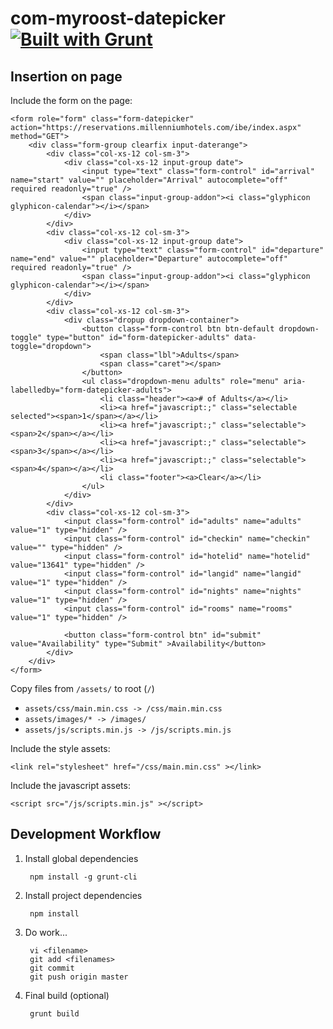 com-myroost-datepicker [![Built with Grunt](https://cdn.gruntjs.com/builtwith.png)](http://gruntjs.com/)
======================

## Insertion on page

Include the form on the page:

	<form role="form" class="form-datepicker" action="https://reservations.millenniumhotels.com/ibe/index.aspx" method="GET">
		<div class="form-group clearfix input-daterange">
			<div class="col-xs-12 col-sm-3">
				<div class="col-xs-12 input-group date">
					<input type="text" class="form-control" id="arrival" name="start" value="" placeholder="Arrival" autocomplete="off" required readonly="true" />
					<span class="input-group-addon"><i class="glyphicon glyphicon-calendar"></i></span>
				</div>
			</div>
			<div class="col-xs-12 col-sm-3">
				<div class="col-xs-12 input-group date">
					<input type="text" class="form-control" id="departure" name="end" value="" placeholder="Departure" autocomplete="off" required readonly="true" />
					<span class="input-group-addon"><i class="glyphicon glyphicon-calendar"></i></span>
				</div>
			</div>
			<div class="col-xs-12 col-sm-3">
				<div class="dropup dropdown-container">
					<button class="form-control btn btn-default dropdown-toggle" type="button" id="form-datepicker-adults" data-toggle="dropdown">
						<span class="lbl">Adults</span>
						<span class="caret"></span>
					</button>
					<ul class="dropdown-menu adults" role="menu" aria-labelledby="form-datepicker-adults">
						<li class="header"><a># of Adults</a></li>
						<li><a href="javascript:;" class="selectable selected"><span>1</span></a></li>
						<li><a href="javascript:;" class="selectable"><span>2</span></a></li>
						<li><a href="javascript:;" class="selectable"><span>3</span></a></li>
						<li><a href="javascript:;" class="selectable"><span>4</span></a></li>
						<li class="footer"><a>Clear</a></li>
					</ul>
				</div>
			</div>
			<div class="col-xs-12 col-sm-3">
				<input class="form-control" id="adults" name="adults" value="1" type="hidden" />
				<input class="form-control" id="checkin" name="checkin" value="" type="hidden" />
				<input class="form-control" id="hotelid" name="hotelid" value="13641" type="hidden" />
				<input class="form-control" id="langid" name="langid" value="1" type="hidden" />
				<input class="form-control" id="nights" name="nights" value="1" type="hidden" />
				<input class="form-control" id="rooms" name="rooms" value="1" type="hidden" />

				<button class="form-control btn" id="submit" value="Availability" type="Submit" >Availability</button>
			</div>
		</div>
	</form>

Copy files from `/assets/` to root (`/`)
* `assets/css/main.min.css -> /css/main.min.css`
* `assets/images/* -> /images/`
* `assets/js/scripts.min.js -> /js/scripts.min.js`

Include the style assets:

	<link rel="stylesheet" href="/css/main.min.css" ></link>

Include the javascript assets:

	<script src="/js/scripts.min.js" ></script>

## Development Workflow

1. Install global dependencies

		npm install -g grunt-cli

2. Install project dependencies

		npm install

3. Do work...

		vi <filename>
		git add <filenames>
		git commit
		git push origin master

4. Final build (optional)

		grunt build
